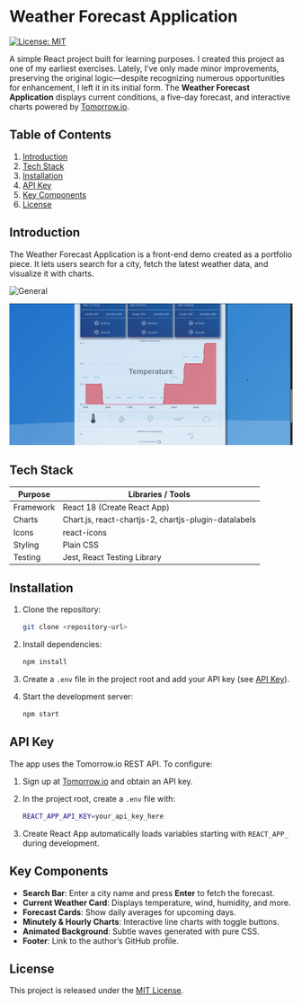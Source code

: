 # Weather Forecast Application

[![License: MIT](https://img.shields.io/badge/License-MIT-yellow.svg)](LICENSE)

A simple React project built for learning purposes. I created this project as one of my earliest exercises. Lately, I’ve only made minor improvements, preserving the original logic—despite recognizing numerous opportunities for enhancement, I left it in its initial form. The **Weather Forecast Application** displays current conditions, a five-day forecast, and interactive charts powered by [Tomorrow.io](https://www.tomorrow.io/).

## Table of Contents

1. [Introduction](#introduction)
2. [Tech Stack](#tech-stack)
3. [Installation](#installation)
4. [API Key](#api-key)
5. [Key Components](#key-components)
6. [License](#license)

## Introduction

The Weather Forecast Application is a front-end demo created as a portfolio piece. It lets users search for a city, fetch the latest weather data, and visualize it with charts.

![General](./gifs/1.gif)

![Chart](./gifs/2.gif)

## Tech Stack

| Purpose   | Libraries / Tools                                    |
| --------- | ---------------------------------------------------- |
| Framework | React 18 (Create React App)                          |
| Charts    | Chart.js, react-chartjs-2, chartjs-plugin-datalabels |
| Icons     | react-icons                                          |
| Styling   | Plain CSS                                            |
| Testing   | Jest, React Testing Library                          |

## Installation

1. Clone the repository:

   ```bash
   git clone <repository-url>
   ```
2. Install dependencies:

   ```bash
   npm install
   ```
3. Create a `.env` file in the project root and add your API key (see [API Key](#api-key)).
4. Start the development server:

   ```bash
   npm start
   ```

## API Key

The app uses the Tomorrow\.io REST API. To configure:

1. Sign up at [Tomorrow.io](https://www.tomorrow.io/) and obtain an API key.
2. In the project root, create a `.env` file with:

   ```bash
   REACT_APP_API_KEY=your_api_key_here
   ```
3. Create React App automatically loads variables starting with `REACT_APP_` during development.

## Key Components

* **Search Bar**: Enter a city name and press **Enter** to fetch the forecast.
* **Current Weather Card**: Displays temperature, wind, humidity, and more.
* **Forecast Cards**: Show daily averages for upcoming days.
* **Minutely & Hourly Charts**: Interactive line charts with toggle buttons.
* **Animated Background**: Subtle waves generated with pure CSS.
* **Footer**: Link to the author’s GitHub profile.

## License

This project is released under the [MIT License](./LICENSE).
